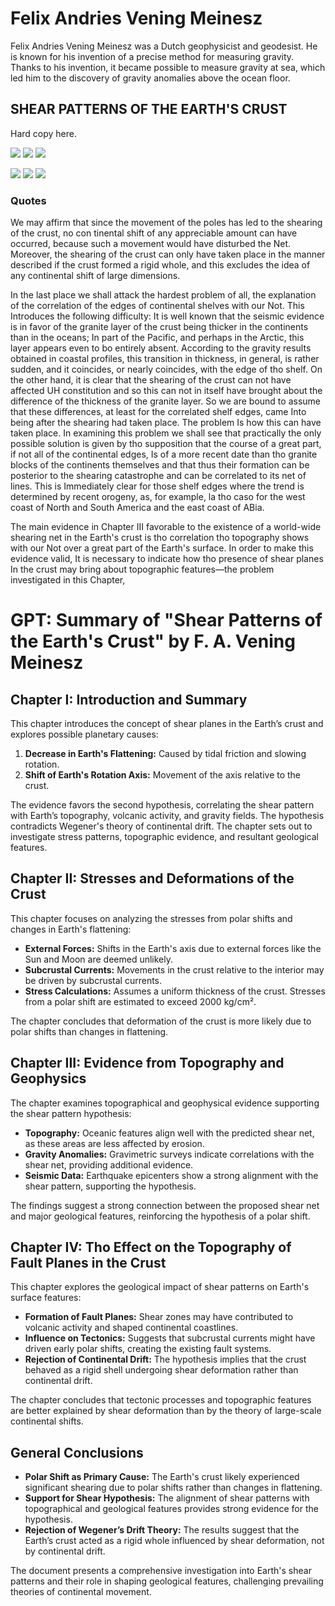 # Felix Andries Vening Meinesz

Felix Andries Vening Meinesz was a Dutch geophysicist and geodesist. He is known for his invention of a precise method for measuring gravity. Thanks to his invention, it became possible to measure gravity at sea, which led him to the discovery of gravity anomalies above the ocean floor.

## SHEAR PATTERNS OF THE EARTH'S CRUST

Hard copy here.

![](img/net1.png)
![](img/net2.png)
![](img/net3.png)

![](img/meinesz1.jpg)
![](img/meinesz2.jpg)
![](img/meinesz3.jpg)

### Quotes

We may affirm that since the movement of the poles has led to the shearing of the crust, no con­ tinental shift of any appreciable amount can have occurred, because such a movement would have disturbed the Net. Moreover, the shearing of the crust can only have taken place in the manner described if the crust formed a rigid whole, and this excludes the idea of any continental shift of large dimensions.

In the last place we shall attack the hardest problem of all, the explanation of the correlation of the edges of continental shelves with our Not. This Introduces the following difficulty: It is well known that the seismic evidence is in favor of the granite layer of the crust being thicker in the continents than in the oceans; In part of the Pacific, and perhaps in the Arctic, this layer appears even to bo entirely absent. According to the gravity results obtained in coastal profiles, this transition in thickness, in general, is rather sudden, and it coincides, or nearly coincides, with the edge of tho shelf. On the other hand, it is clear that the shearing of the crust can not have affected UH constitution and so this can not in itself have brought about the difference of the thickness of
the granite layer. So we are bound to assume that these differences, at least for the correlated shelf edges, came Into being after the shearing had taken place. The problem Is how this can have taken place. In examining this problem we shall see that practically the only possible solution is given by tho supposition that the course of a great part, if not all of the continental edges, Is of a more recent date than tho granite blocks of the continents themselves and that thus their formation
can be posterior to the shearing catastrophe and can be correlated to its net of lines. This is Immediately clear for those shelf edges where the trend is determined by recent orogeny, as, for example, la tho caso for the west coast of North and South America and the east coast of ABia.

The main evidence in Chapter III favorable to the existence of a world-wide shearing net in the Earth's crust is tho correlation tho topography shows with our Not over a great part of the Earth's surface. In order to make this evidence valid, It is necessary to indicate how tho presence of shear planes In the crust may bring about topographic features—the problem investigated in this Chapter,

# GPT: Summary of "Shear Patterns of the Earth's Crust" by F. A. Vening Meinesz

## **Chapter I: Introduction and Summary**
This chapter introduces the concept of shear planes in the Earth’s crust and explores possible planetary causes:
1. **Decrease in Earth's Flattening:** Caused by tidal friction and slowing rotation.
2. **Shift of Earth's Rotation Axis:** Movement of the axis relative to the crust.

The evidence favors the second hypothesis, correlating the shear pattern with Earth’s topography, volcanic activity, and gravity fields. The hypothesis contradicts Wegener's theory of continental drift. The chapter sets out to investigate stress patterns, topographic evidence, and resultant geological features.

## **Chapter II: Stresses and Deformations of the Crust**
This chapter focuses on analyzing the stresses from polar shifts and changes in Earth's flattening:
- **External Forces:** Shifts in the Earth's axis due to external forces like the Sun and Moon are deemed unlikely.
- **Subcrustal Currents:** Movements in the crust relative to the interior may be driven by subcrustal currents.
- **Stress Calculations:** Assumes a uniform thickness of the crust. Stresses from a polar shift are estimated to exceed 2000 kg/cm².

The chapter concludes that deformation of the crust is more likely due to polar shifts than changes in flattening.

## **Chapter III: Evidence from Topography and Geophysics**
The chapter examines topographical and geophysical evidence supporting the shear pattern hypothesis:
- **Topography:** Oceanic features align well with the predicted shear net, as these areas are less affected by erosion.
- **Gravity Anomalies:** Gravimetric surveys indicate correlations with the shear net, providing additional evidence.
- **Seismic Data:** Earthquake epicenters show a strong alignment with the shear pattern, supporting the hypothesis.

The findings suggest a strong connection between the proposed shear net and major geological features, reinforcing the hypothesis of a polar shift.

## **Chapter IV: Tho Effect on the Topography of Fault Planes in the Crust**
This chapter explores the geological impact of shear patterns on Earth's surface features:
- **Formation of Fault Planes:** Shear zones may have contributed to volcanic activity and shaped continental coastlines.
- **Influence on Tectonics:** Suggests that subcrustal currents might have driven early polar shifts, creating the existing fault systems.
- **Rejection of Continental Drift:** The hypothesis implies that the crust behaved as a rigid shell undergoing shear deformation rather than continental drift.

The chapter concludes that tectonic processes and topographic features are better explained by shear deformation than by the theory of large-scale continental shifts.

## **General Conclusions**
- **Polar Shift as Primary Cause:** The Earth's crust likely experienced significant shearing due to polar shifts rather than changes in flattening.
- **Support for Shear Hypothesis:** The alignment of shear patterns with topographical and geological features provides strong evidence for the hypothesis.
- **Rejection of Wegener’s Drift Theory:** The results suggest that the Earth’s crust acted as a rigid whole influenced by shear deformation, not by continental drift.

The document presents a comprehensive investigation into Earth's shear patterns and their role in shaping geological features, challenging prevailing theories of continental movement.
